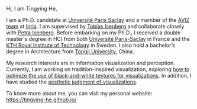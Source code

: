 Hi, I am Tingying He,

I am a Ph.D. candidate at [Université Paris Saclay](https://www.universite-paris-saclay.fr/en) and a member of the [AVIZ team](https://www.aviz.fr/) at [Inria](https://www.inria.fr/en).
I am supervised by [Tobias Isenberg](https://tobias.isenberg.cc/) and collaborate closely with [Petra Isenberg](https://petra.isenberg.cc/wiki/pmwiki.php).
Before embarking on my Ph.D., I received a double master's degree in HCI from both [Université Paris-Saclay](https://www.universite-paris-saclay.fr/en) in France and the [KTH Royal Institute of Technology](https://www.kth.se/en) in Sweden.
I also hold a bachelor’s degree in Architecture from [Tongji University](https://en.wikipedia.org/wiki/Tongji_University), China.


My research interests are in information visualization and perception.
Currently, I am working on tradition-inspired visualization, exploring [how to optimize the use of black-and-white textures for visualizations](https://tingying-he.github.io/projects/He_2024_Textures.html).
In addition, I have studied the [aesthetic judgment of visualizations](https://tingying-he.github.io/projects/He_2023_BeauVis.html).

To know more about me, you can visit my personal website: https://tingying-he.github.io/

<!---
tingying-he/tingying-he is a ✨ special ✨ repository because its `README.md` (this file) appears on your GitHub profile.
You can click the Preview link to take a look at your changes.
--->
